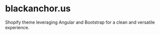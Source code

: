 # blackanchor.us

Shopify theme leveraging Angular and Bootstrap for a clean and versatile experience.
